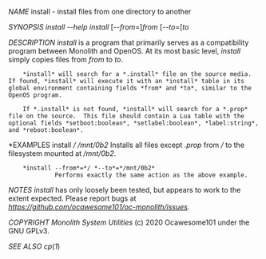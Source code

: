 *NAME*
        install - install files from one directory to another

*SYNOPSIS
        install --help
        install* [*--from*=]*from* [*--to*=[*to*

*DESCRIPTION
        install* is a program that primarily serves as a compatibility program between Monolith and OpenOS.  At its most basic level, *install* simply copies files from *from* to *to*.

        *install* will search for a *.install* file on the source media.  If found, *install* will execute it with an *install* table in its global environment containing fields *from* and *to*, similar to the OpenOS program.

        If *.install* is not found, *install* will search for a *.prop* file on the source.  This file should contain a Lua table with the optional fields *setboot:boolean*, *setlabel:boolean*, *label:string*, and *reboot:boolean*.

*EXAMPLES
        install */* */mnt/0b2*
                 Installs all files except *.prop* from */* to the filesystem mounted at */mnt/0b2*.

        *install --from*=*/ *--to*=*/mnt/0b2*
                 Performs exactly the same action as the above example.

*NOTES
        install* has only loosely been tested, but appears to work to the extent expected. Please report bugs at *https://github.com/ocawesome101/oc-monolith/issues*.

*COPYRIGHT
        Monolith System Utilities* (c) 2020 Ocawesome101 under the GNU GPLv3.

*SEE ALSO
        cp*(*1*)
